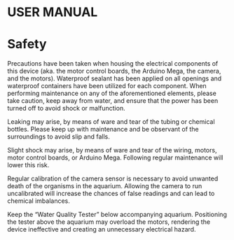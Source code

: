 # USER MANUAL

# Safety

Precautions have been taken when housing the electrical components of this device (aka. the motor control boards, the Arduino Mega, the camera, and the motors). Waterproof sealant has been applied on all openings and waterproof containers have been utilized for each component. When performing maintenance on any of the aforementioned elements, please take caution, keep away from water, and ensure that the power has been turned off to avoid shock or malfunction.

Leaking may arise, by means of ware and tear of the tubing or chemical bottles. Please keep up with maintenance and be observant of the surroundings to avoid slip and falls.

Slight shock may arise, by means of ware and tear of the wiring, motors, motor control boards, or Arduino Mega. Following regular maintenance will lower this risk.

Regular calibration of the camera sensor is necessary to avoid unwanted death of the organisms in the aquarium. Allowing the camera to run uncalibrated will increase the chances of false readings and can lead to chemical imbalances.

Keep the “Water Quality Tester” below accompanying aquarium. Positioning the tester above the aquarium may overload the motors, rendering the device ineffective and creating an unnecessary electrical hazard.

